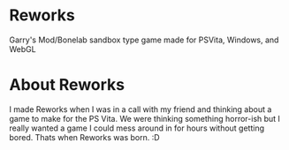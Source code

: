 # Reworks
Garry's Mod/Bonelab sandbox type game made for PSVita, Windows, and WebGL



# About Reworks
I made Reworks when I was in a call with my friend and thinking about a game to make for the PS Vita. We were thinking something horror-ish but I really wanted a game I could mess around in for hours without getting bored.
Thats when Reworks was born. :D
